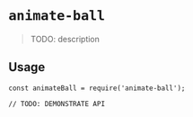 # `animate-ball`

> TODO: description

## Usage

```
const animateBall = require('animate-ball');

// TODO: DEMONSTRATE API
```
